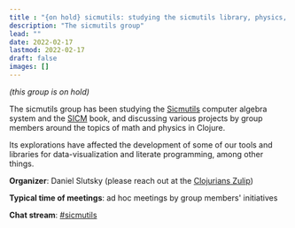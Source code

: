```yaml
---
title : "{on hold} sicmutils: studying the sicmutils library, physics, and geometry"
description: "The sicmutils group"
lead: ""
date: 2022-02-17
lastmod: 2022-02-17
draft: false
images: []
---
```

*(this group is on hold)*

The sicmutils group has been studying the [Sicmutils](https://github.com/sicmutils/sicmutils) computer algebra system and the [SICM](https://mitpress.mit.edu/books/structure-and-interpretation-classical-mechanics) book, and discussing various projects by group members around the topics of math and physics in Clojure.

Its explorations have affected the development of some of our tools and libraries for data-visualization and literate programming, among other things.

**Organizer**: Daniel Slutsky (please reach out at the [Clojurians Zulip](https://clojurians.zulipchat.com/))

**Typical time of meetings**: ad hoc meetings by group members' initiatives

**Chat stream**: [#sicmutils](https://clojurians.zulipchat.com/#narrow/stream/267174-sicmutils)
